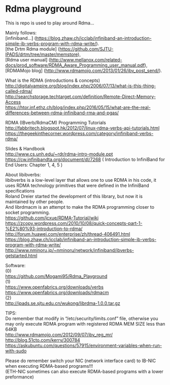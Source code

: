 # Rdma playground

This is repo is used to play around Rdma...  


Mainly follows:  
[infiniband...] (https://blog.zhaw.ch/icclab/infiniband-an-introduction-simple-ib-verbs-program-with-rdma-write/).  
[the Drtm Rdma module] (https://github.com/SJTU-IPADS/drtm/tree/master/memstore),  
[Rdma user manual] (http://www.mellanox.com/related-docs/prod_software/RDMA_Aware_Programming_user_manual.pdf),  
[RDMAMojo blog] (http://www.rdmamojo.com/2013/01/26/ibv_post_send/).  


What is the RDMA (introductions & concepts)  
http://digitalvampire.org/blog/index.php/2006/07/13/what-is-this-thing-called-rdma/  
http://searchstorage.techtarget.com/definition/Remote-Direct-Memory-Access  
https://htor.inf.ethz.ch/blog/index.php/2016/05/15/what-are-the-real-differences-between-rdma-infiniband-rma-and-pgas/  


RDMA (IBverb/RdmaCM) Programming Tutorials  
http://fabbritech.blogspot.hk/2012/07/linux-rdma-verbs-api-tutorials.html  
https://thegeekinthecorner.wordpress.com/category/infiniband-verbs-rdma/  


Slides & Handbook  
http://www.cs.unh.edu/~rdr/rdma-intro-module.ppt  
https://cw.infinibandta.org/document/dl/7268  ( Introduction to InfiniBand for End Users: Chapter 1, 4, 5 )  


About libibverbs:  
libibverbs is a low-level layer that allows one to use RDMA in his code, it uses RDMA technology primitives that were defined in the InfiniBand specifications  
Roland Dreier started the development of this library, but now it is maintained by other people.  
And librdmacm is an attempt to make the RDMA programming closer to socket programming.  
https://github.com/jcxue/RDMA-Tutorial/wiki  
https://zcopy.wordpress.com/2010/10/08/quick-concepts-part-1-%E2%80%93-introduction-to-rdma/  
http://forum.huawei.com/enterprise/zh/thread-406491.html  
https://blog.zhaw.ch/icclab/infiniband-an-introduction-simple-ib-verbs-program-with-rdma-write/  
http://www.nminoru.jp/~nminoru/network/infiniband/ibverbs-getstarted.html  


Software:  
(0)  
https://github.com/Mogami95/Rdma_Playground  
(1)  
https://www.openfabrics.org/downloads/verbs  
https://www.openfabrics.org/downloads/rdmacm  
(2)  
http://ipads.se.sjtu.edu.cn/wukong/librdma-1.0.0.tar.gz  


TIPS:  
Do remember that modify <memlock> in “/etc/security/limits.conf” file, otherwise you may only execute RDMA program with registered RDMA MEM SIZE less than 64KB  
http://www.rdmamojo.com/2012/09/07/ibv_reg_mr/  
http://blog.51cto.com/kerry/300784  
https://askubuntu.com/questions/57915/environment-variables-when-run-with-sudo  

Please do remember switch your NIC (network interface card) to IB-NIC when executing RDMA-based programs!!!  
(ETH-NIC sometimes can also execute RDMA-based programs with a lower preformance)  
